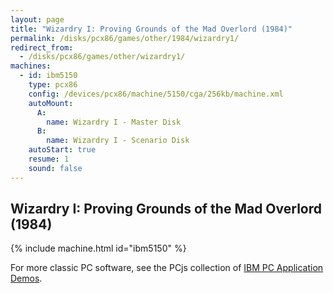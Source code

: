 ```yaml
---
layout: page
title: "Wizardry I: Proving Grounds of the Mad Overlord (1984)"
permalink: /disks/pcx86/games/other/1984/wizardry1/
redirect_from:
  - /disks/pcx86/games/other/wizardry1/
machines:
  - id: ibm5150
    type: pcx86
    config: /devices/pcx86/machine/5150/cga/256kb/machine.xml
    autoMount:
      A:
        name: Wizardry I - Master Disk
      B:
        name: Wizardry I - Scenario Disk
    autoStart: true
    resume: 1
    sound: false
---
```


Wizardry I: Proving Grounds of the Mad Overlord (1984)
------------------------------------------------------

{% include machine.html id="ibm5150" %}

For more classic PC software, see the PCjs collection of [IBM PC Application Demos](/apps/pcx86/).
